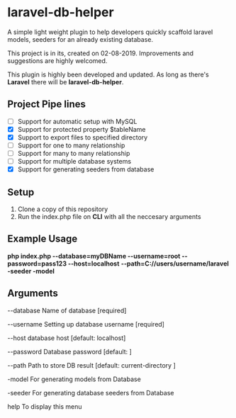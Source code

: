 # laravel-db-helper

A simple light weight plugin to help developers quickly scaffold laravel models, seeders for an already existing database.

This project is in its, created on 02-08-2019. Improvements and suggestions are highly welcomed.

This plugin is highly been developed and updated. As long as there's **Laravel** there will be **laravel-db-helper**.

## Project Pipe lines

- [ ] Support for automatic setup with MySQL
- [x] Support for protected property $tableName
- [x] Support to export files to specified directory
- [ ] Support for one to many relationship
- [ ] Support for many to many relationship
- [ ] Support for multiple database systems
- [x] Support for generating seeders from database

## Setup
1. Clone a copy of this repository
2. Run the index.php file on **CLI** with all the neccesary arguments

## Example Usage

**php index.php --database=myDBName --username=root --password=pass123 --host=localhost** 
**--path=C://users/username/laravel -seeder -model**

## Arguments
--database  Name of database [required] 

--username  Setting up database username [required]

--host      database host [default: localhost] 

--password  Database password [default: ]

--path      Path to store DB result [default: current-directory ]

-model      For generating models from Database

-seeder     For generating database seeders from Database

help       To display this menu
